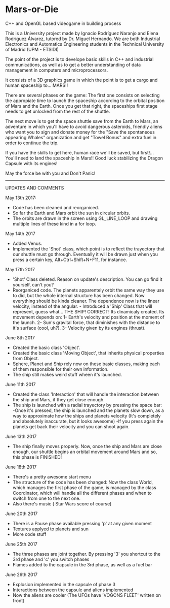 # Mars-or-Die
C++ and OpenGL based videogame in building process

This is a University project made by Ignacio Rodríguez Naranjo and Elena Rodríguez Álvarez, tutored by Dr. Miguel Hernando.
We are both Industrial Electronics and Automatics Engineering students in the Technical University of Madrid (UPM - ETSIDI)

The point of the project is to develope basic skills in C++ and industrial communications, as well as to get a better 
understanding of data management in computers and microprocessors.

It consists of a 3D graphics game in which the point is to get a cargo and human spaceship to... MARS!!

There are several phases on the game:
  The first one consists on selecting the appropiate time to launch the spaceship according to the orbital position of
Mars and the Earth. Once you get that right, the spaceships first stage needs to get unlocked from the rest of the shuttle.

  The next move is to get the space shuttle save from the Earth to Mars, an adventure in which you'll have to avoid 
dangerous asteroids, friendly aliens who want you to sign and donate money for the "Save the spontaneous appearing Whales" 
organization and get "Towel Bonus" and extra fuel in order to continue the trip.

  If you have the skills to get here, human race we'll be saved, but first!... You'll need to land the spaceship in Mars!!
Good luck stabilizing the Dragon Capsule with its engines! 
  
  May the force be with you and Don't Panic!
  
******************************************************************************************************************
  
UPDATES AND COMMENTS

May 13th 2017:
   - Code has been cleaned and reorganiced.
   - So far the Earth and Mars orbit the sun in circular orbits.
   - The orbits are drawn in the screen using GL_LINE_LOOP and 
        drawing multiple lines of these kind in a for loop.
        
May 14th 2017
   - Added Venus.
   - Implemented the 'Shot' class, which point is to reflect the trayectory 
        that our shuttle must go through. Eventually it will be drawn just 
        when you press a certain key, Alt+Ctrl+Shift+N+F11, for instance.
        
May 17th 2017
   - 'Shot' Class deleted. Reason on update's description. You can go find it yourself, can't you?
   - Reorganiced code. The planets apparentely orbit the same way they use
        to did, but the whole internal structure has been changed. 
        Now everything should be kinda cleaner. The dependence now is the linear velocity,
        instead of the angular.
    - Introduced a 'Ship' Class that will represent, guess what... THE SHIP! CORRECT!
        Its dinamicaly created. Its movement depends on:
         1- Earth's velocity and position at the moment of the launch.
         2- Sun's gravital force, that diminishes with the distance to it's surface (cool, uh?).
         3- Velocity given by its engines (thrust).

June 8th 2017
   - Created the basic class 'Object'.
   - Created the basic class 'Moving Object', that inherits physical properties from Object.
   - Sphere, Planet and Ship rely now on these basic classes, making each of them 
        responsible for their own information.
   - The ship still makes weird stuff wheen it's launched.
   
June 11th 2017
   - Created the class 'Interaction' that will handle the interaction between the ship and 
        Mars, if they get close enough.
   - The ship is launched with a radial trayectory by pressing the space bar:
       -Once it's pressed, the ship is launched and the planets slow down, as a way to 
        approximate how the ships and planets velocity (It's completely and absolutely 
        inaccurate, but it looks awesome)
       -If you press again the planets get back their velocity and you can shoot again.
       
June 13th 2017
   - The ship finally moves properly. Now, once the ship and Mars are close enough, our 
    shuttle begins an orbital movement around Mars and so, this phase is FINISHED!
    
June 18th 2017
   - There's a pretty awesome start menu
   - The structure of the code has been changed: Now the class World, which manages the first 
        phase of the game, is managed by the class Coordinator, which will handle all the 
        different phases and when to switch from one to the next one.
   - Also there's music ( Star Wars score of course)
   
June 20th 2017
   - There is a Pause phase available pressing 'p' at any given moment
   - Textures applyed to planets and sun
   - More code stuff

June 25th 2017
   - The three phases are joint together. By pressing '3' you shortcut to the 3rd phase and 'c' 
   you switch phases
   - Flames added to the capsule in the 3rd phase, as well as a fuel bar
 
June 26th 2017
   - Explosion implemented in the capsule of phase 3
   - Interactions between the capsule and aliens implemented
   - Now the aliens are cooler (The UFOs have 'VOGONS FLEET' written on front)
